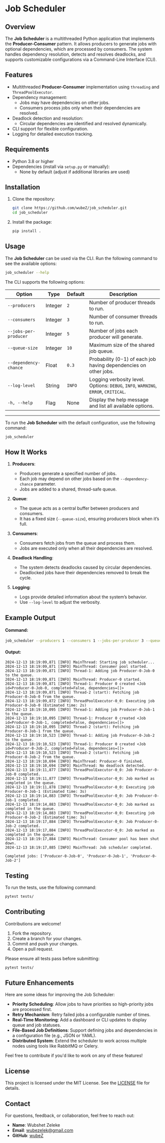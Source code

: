 # Job Scheduler

## Overview

The **Job Scheduler** is a multithreaded Python application that implements the **Producer-Consumer** pattern. It allows producers to generate jobs with optional dependencies, which are processed by consumers. The system handles dependency resolution, detects and resolves deadlocks, and supports customizable configurations via a Command-Line Interface (CLI).

## Features

- Multithreaded **Producer-Consumer** implementation using `threading` and `ThreadPoolExecutor`.
- Dependency management:
  - Jobs may have dependencies on other jobs.
  - Consumers process jobs only when their dependencies are resolved.
- Deadlock detection and resolution:
  - Circular dependencies are identified and resolved dynamically.
- CLI support for flexible configuration.
- Logging for detailed execution tracking.

## Requirements

- Python 3.8 or higher
- Dependencies (install via `setup.py` or manually):
  - None by default (adjust if additional libraries are used)

## Installation

1. Clone the repository:
   ```bash
   git clone https://github.com/wubeZ/job_scheduler.git
   cd job_scheduler
    ```
2. Install the package:
    ```bash
    pip install .
    ```

## Usage

The **Job Scheduler** can be used via the CLI. Run the following command to see the available options:

```bash
job_scheduler --help
```

The CLI supports the following options:

| Option                   | Type    | Default  | Description                                                                                   |
|--------------------------|---------|----------|-----------------------------------------------------------------------------------------------|
| `--producers`            | Integer | `2`      | Number of producer threads to run.                                                           |
| `--consumers`            | Integer | `3`      | Number of consumer threads to run.                                                           |
| `--jobs-per-producer`    | Integer | `5`      | Number of jobs each producer will generate.                                                  |
| `--queue-size`           | Integer | `10`     | Maximum size of the shared job queue.                                                        |
| `--dependency-chance`    | Float   | `0.3`    | Probability (0-1) of each job having dependencies on other jobs.                             |
| `--log-level`            | String  | `INFO`   | Logging verbosity level. Options: `DEBUG`, `INFO`, `WARNING`, `ERROR`, `CRITICAL`.           |
| `-h, --help`             | Flag    | None     | Display the help message and list all available options.                                      |

---

To run the **Job Scheduler** with the default configuration, use the following command:

```bash
job_scheduler
```


## How It Works

1. **Producers**:
   - Producers generate a specified number of jobs.
   - Each job may depend on other jobs based on the `--dependency-chance` parameter.
   - Jobs are added to a shared, thread-safe queue.

2. **Queue**:
   - The queue acts as a central buffer between producers and consumers.
   - It has a fixed size (`--queue-size`), ensuring producers block when it’s full.

3. **Consumers**:
   - Consumers fetch jobs from the queue and process them.
   - Jobs are executed only when all their dependencies are resolved.

4. **Deadlock Handling**:
   - The system detects deadlocks caused by circular dependencies.
   - Deadlocked jobs have their dependencies removed to break the cycle.

5. **Logging**:
   - Logs provide detailed information about the system’s behavior.
   - Use `--log-level` to adjust the verbosity.

## Example Output

#### Command:
```bash
job_scheduler --producers 1 --consumers 1 --jobs-per-producer 3 --queue-size 5 --dependency-chance 0.3 --log-level INFO
```
#### Output:
```
2024-12-13 18:19:09,871 [INFO] MainThread: Starting job scheduler...
2024-12-13 18:19:09,871 [INFO] MainThread: Consumer pool started.
2024-12-13 18:19:09,871 [INFO] Thread-1: Adding job Producer-0-Job-0 to the queue.
2024-12-13 18:19:09,871 [INFO] MainThread: Producer-0 started.
2024-12-13 18:19:09,871 [INFO] Thread-1: Producer 0 created <Job id=Producer-0-Job-0, completed=False, dependencies=[]>
2024-12-13 18:19:09,871 [INFO] Thread-2 (start): Fetching job Producer-0-Job-0 from the queue.
2024-12-13 18:19:09,872 [INFO] ThreadPoolExecutor-0_0: Executing job Producer-0-Job-0 (Estimated time: 2s)
2024-12-13 18:19:10,095 [INFO] Thread-1: Adding job Producer-0-Job-1 to the queue.
2024-12-13 18:19:10,095 [INFO] Thread-1: Producer 0 created <Job id=Producer-0-Job-1, completed=False, dependencies=[]>
2024-12-13 18:19:10,095 [INFO] Thread-2 (start): Fetching job Producer-0-Job-1 from the queue.
2024-12-13 18:19:10,523 [INFO] Thread-1: Adding job Producer-0-Job-2 to the queue.
2024-12-13 18:19:10,523 [INFO] Thread-1: Producer 0 created <Job id=Producer-0-Job-2, completed=False, dependencies=[]>
2024-12-13 18:19:10,523 [INFO] Thread-2 (start): Fetching job Producer-0-Job-2 from the queue.
2024-12-13 18:19:10,694 [INFO] MainThread: Producer-0 finished.
2024-12-13 18:19:10,694 [INFO] MainThread: No deadlock detected.
2024-12-13 18:19:11,877 [INFO] ThreadPoolExecutor-0_0: Job Producer-0-Job-0 completed.
2024-12-13 18:19:11,877 [INFO] ThreadPoolExecutor-0_0: Job marked as completed in the queue.
2024-12-13 18:19:11,878 [INFO] ThreadPoolExecutor-0_0: Executing job Producer-0-Job-1 (Estimated time: 3s)
2024-12-13 18:19:14,883 [INFO] ThreadPoolExecutor-0_0: Job Producer-0-Job-1 completed.
2024-12-13 18:19:14,883 [INFO] ThreadPoolExecutor-0_0: Job marked as completed in the queue.
2024-12-13 18:19:14,883 [INFO] ThreadPoolExecutor-0_0: Executing job Producer-0-Job-2 (Estimated time: 3s)
2024-12-13 18:19:17,884 [INFO] ThreadPoolExecutor-0_0: Job Producer-0-Job-2 completed.
2024-12-13 18:19:17,884 [INFO] ThreadPoolExecutor-0_0: Job marked as completed in the queue.
2024-12-13 18:19:17,884 [INFO] MainThread: Consumer pool has been shut down.
2024-12-13 18:19:17,885 [INFO] MainThread: Job scheduler completed.

Completed jobs: ['Producer-0-Job-0', 'Producer-0-Job-1', 'Producer-0-Job-2']
```

## Testing

To run the tests, use the following command:

```bash
pytest tests/
```

## Contributing

Contributions are welcome! 

1. Fork the repository.
2. Create a branch for your changes.
3. Commit and push your changes.
4. Open a pull request.

Please ensure all tests pass before submitting:
```bash
pytest tests/
```

## Future Enhancements

Here are some ideas for improving the Job Scheduler:

- **Priority Scheduling**: Allow jobs to have priorities so high-priority jobs are processed first.
- **Retry Mechanism**: Retry failed jobs a configurable number of times.
- **Real-Time Monitoring**: Add a dashboard or CLI updates to display queue and job statuses.
- **File-Based Job Definitions**: Support defining jobs and dependencies in a configuration file (e.g., JSON or YAML).
- **Distributed System**: Extend the scheduler to work across multiple nodes using tools like RabbitMQ or Celery.

Feel free to contribute if you'd like to work on any of these features!

## License

This project is licensed under the MIT License. See the [LICENSE](LICENSE) file for details.

## Contact

For questions, feedback, or collaboration, feel free to reach out:

- **Name**: Wubshet Zeleke
- **Email**: wubezelek@gmail.com
- **GitHub**: [wubeZ](https://github.com/wubeZ)


